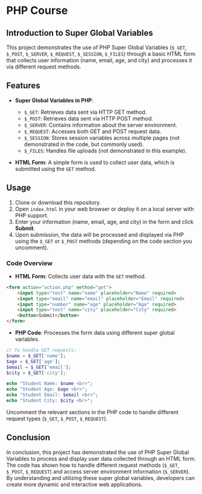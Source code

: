 # PHP Course

## Introduction to Super Global Variables

This project demonstrates the use of PHP Super Global Variables (`$_GET`, `$_POST`, `$_SERVER`, `$_REQUEST`, `$_SESSION`, `$_FILES`) through a basic HTML form that collects user information (name, email, age, and city) and processes it via different request methods.

## Features

- **Super Global Variables in PHP**:
  - `$_GET`: Retrieves data sent via HTTP GET method.
  - `$_POST`: Retrieves data sent via HTTP POST method.
  - `$_SERVER`: Contains information about the server environment.
  - `$_REQUEST`: Accesses both GET and POST request data.
  - `$_SESSION`: Stores session variables across multiple pages (not demonstrated in the code, but commonly used).
  - `$_FILES`: Handles file uploads (not demonstrated in this example).
  
- **HTML Form**: A simple form is used to collect user data, which is submitted using the `GET` method.

## Usage

1. Clone or download this repository.
2. Open `index.html` in your web browser or deploy it on a local server with PHP support.
3. Enter your information (name, email, age, and city) in the form and click **Submit**.
4. Upon submission, the data will be processed and displayed via PHP using the `$_GET` or `$_POST` methods (depending on the code section you uncomment).

### Code Overview

- **HTML Form**: Collects user data with the `GET` method.

```html
<form action="action.php" method="get">
    <input type="text" name="name" placeholder="Name" required>
    <input type="email" name="email" placeholder="Email" required>
    <input type="number" name="age" placeholder="Age" required>
    <input type="text" name="city" placeholder="City" required>
    <button>Submit</button>
</form>
```

- **PHP Code**: Processes the form data using different super global variables.
  
```php
// To handle GET requests:
$name = $_GET['name'];
$age = $_GET['age'];
$email = $_GET['email'];
$city = $_GET['city'];

echo "Student Name: $name <br>";
echo "Student Age: $age <br>";
echo "Student Email: $email <br>";
echo "Student City: $city <br>";
```

Uncomment the relevant sections in the PHP code to handle different request types (`$_GET`, `$_POST`, `$_REQUEST`).

## Conclusion

In conclusion, this project has demonstrated the use of PHP Super Global Variables to process and display user data collected through an HTML form. The code has shown how to handle different request methods (`$_GET`, `$_POST`, `$_REQUEST`) and access server environment information (`$_SERVER`). By understanding and utilizing these super global variables, developers can create more dynamic and interactive web applications.